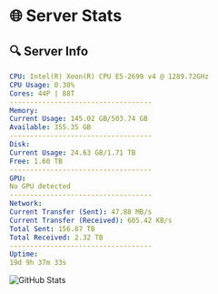 # 🌐 Server Stats
## 🔍 Server Info
```yaml
CPU: Intel(R) Xeon(R) CPU E5-2699 v4 @ 1289.72GHz
CPU Usage: 0.30%
Cores: 44P | 88T
-----------------------------------
Memory:
Current Usage: 145.02 GB/503.74 GB
Available: 355.35 GB
-----------------------------------
Disk:
Current Usage: 24.63 GB/1.71 TB
Free: 1.60 TB
-----------------------------------
GPU:
No GPU detected
-----------------------------------
Network:
Current Transfer (Sent): 47.88 MB/s
Current Transfer (Received): 605.42 KB/s
Total Sent: 156.87 TB
Total Received: 2.32 TB
-----------------------------------
Uptime:
19d 9h 37m 33s
```
![GitHub Stats](https://img.shields.io/badge/Updated-2025-02-27_08:20:51-blue)